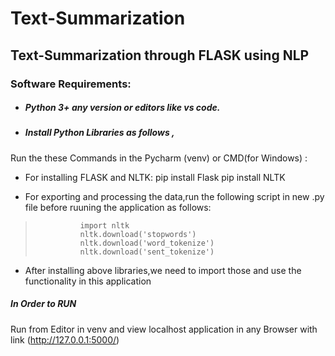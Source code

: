 # Text-Summarization
Text-Summarization through FLASK using NLP
----------------------------------------------------------------

### Software Requirements:
* #####  Python 3+ any version or editors like vs code.
* ##### Install Python Libraries as follows ,
 Run the these Commands in the Pycharm (venv) or CMD(for Windows) :

* For installing FLASK and NLTK:
                pip install Flask
                pip install NLTK

* For exporting and processing the data,run the following script in new .py file before ruuning the application as follows:
>               import nltk
>               nltk.download('stopwords')
>               nltk.download('word_tokenize')
>               nltk.download('sent_tokenize')
>

*  After installing above libraries,we need to import those and use the functionality in this application

##### In Order to RUN 

 Run from Editor in venv and view localhost application in any Browser with link (http://127.0.0.1:5000/)
